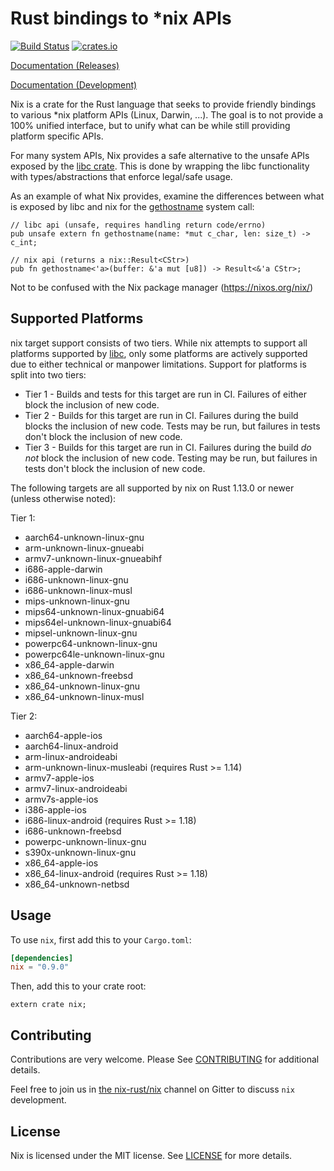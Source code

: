 # Rust bindings to *nix APIs

[![Build Status](https://travis-ci.org/nix-rust/nix.svg?branch=master)](https://travis-ci.org/nix-rust/nix)
[![crates.io](http://meritbadge.herokuapp.com/nix)](https://crates.io/crates/nix)

[Documentation (Releases)](https://docs.rs/nix/)

[Documentation (Development)](https://nix-rust.github.io/nix/nix/index.html)

Nix is a crate for the Rust language that seeks to provide friendly bindings to
various *nix platform APIs (Linux, Darwin, ...). The goal is to not provide a 
100% unified interface, but to unify what can be while still providing platform 
specific APIs.

For many system APIs, Nix provides a safe alternative to the unsafe APIs
exposed by the [libc crate](https://github.com/rust-lang/libc).  This is done by
wrapping the libc functionality with types/abstractions that enforce legal/safe
usage.


As an example of what Nix provides, examine the differences between what is
exposed by libc and nix for the
[gethostname](http://man7.org/linux/man-pages/man2/gethostname.2.html) system
call:

```rust,ignore
// libc api (unsafe, requires handling return code/errno)
pub unsafe extern fn gethostname(name: *mut c_char, len: size_t) -> c_int;

// nix api (returns a nix::Result<CStr>)
pub fn gethostname<'a>(buffer: &'a mut [u8]) -> Result<&'a CStr>;
```
Not to be confused with the Nix package manager (https://nixos.org/nix/)

## Supported Platforms

nix target support consists of two tiers. While nix attempts to support all
platforms supported by [libc](https://github.com/rust-lang/libc), only some
platforms are actively supported due to either technical or manpower
limitations. Support for platforms is split into two tiers:

  * Tier 1 - Builds and tests for this target are run in CI. Failures of either
             block the inclusion of new code.
  * Tier 2 - Builds for this target are run in CI. Failures during the build
             blocks the inclusion of new code. Tests may be run, but failures
             in tests don't block the inclusion of new code.
  * Tier 3 - Builds for this target are run in CI. Failures during the build
             *do not* block the inclusion of new code. Testing may be run, but
             failures in tests don't block the inclusion of new code.

The following targets are all supported by nix on Rust 1.13.0 or newer (unless
otherwise noted):

Tier 1:
  * aarch64-unknown-linux-gnu
  * arm-unknown-linux-gnueabi
  * armv7-unknown-linux-gnueabihf
  * i686-apple-darwin
  * i686-unknown-linux-gnu
  * i686-unknown-linux-musl
  * mips-unknown-linux-gnu
  * mips64-unknown-linux-gnuabi64
  * mips64el-unknown-linux-gnuabi64
  * mipsel-unknown-linux-gnu
  * powerpc64-unknown-linux-gnu
  * powerpc64le-unknown-linux-gnu
  * x86_64-apple-darwin
  * x86_64-unknown-freebsd
  * x86_64-unknown-linux-gnu
  * x86_64-unknown-linux-musl

Tier 2:
  * aarch64-apple-ios
  * aarch64-linux-android
  * arm-linux-androideabi
  * arm-unknown-linux-musleabi (requires Rust >= 1.14)
  * armv7-apple-ios
  * armv7-linux-androideabi
  * armv7s-apple-ios
  * i386-apple-ios
  * i686-linux-android (requires Rust >= 1.18)
  * i686-unknown-freebsd
  * powerpc-unknown-linux-gnu
  * s390x-unknown-linux-gnu
  * x86_64-apple-ios
  * x86_64-linux-android (requires Rust >= 1.18)
  * x86_64-unknown-netbsd

## Usage

To use `nix`, first add this to your `Cargo.toml`:

```toml
[dependencies]
nix = "0.9.0"
```

Then, add this to your crate root:

```rust,ignore
extern crate nix;
```
## Contributing

Contributions are very welcome.  Please See [CONTRIBUTING](CONTRIBUTING.md) for
additional details.

Feel free to join us in [the nix-rust/nix](https://gitter.im/nix-rust/nix) channel on Gitter to
discuss `nix` development.

## License

Nix is licensed under the MIT license.  See [LICENSE](LICENSE) for more details.
